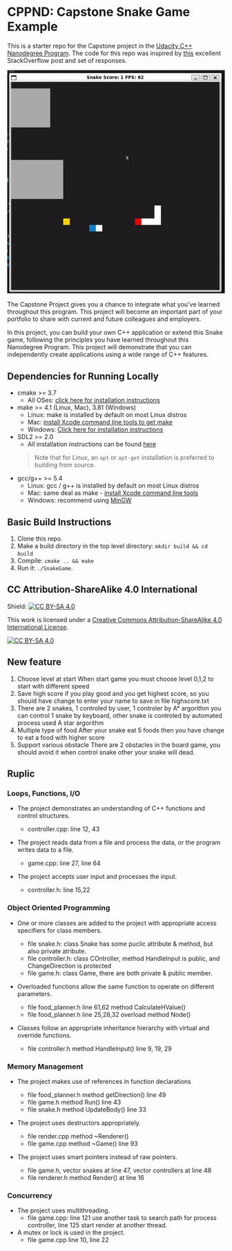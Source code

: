 # CPPND: Capstone Snake Game Example

This is a starter repo for the Capstone project in the [Udacity C++ Nanodegree Program](https://www.udacity.com/course/c-plus-plus-nanodegree--nd213). The code for this repo was inspired by [this](https://codereview.stackexchange.com/questions/212296/snake-game-in-c-with-sdl) excellent StackOverflow post and set of responses.

<img src="snake_game.gif"/>

The Capstone Project gives you a chance to integrate what you've learned throughout this program. This project will become an important part of your portfolio to share with current and future colleagues and employers.

In this project, you can build your own C++ application or extend this Snake game, following the principles you have learned throughout this Nanodegree Program. This project will demonstrate that you can independently create applications using a wide range of C++ features.

## Dependencies for Running Locally
* cmake >= 3.7
  * All OSes: [click here for installation instructions](https://cmake.org/install/)
* make >= 4.1 (Linux, Mac), 3.81 (Windows)
  * Linux: make is installed by default on most Linux distros
  * Mac: [install Xcode command line tools to get make](https://developer.apple.com/xcode/features/)
  * Windows: [Click here for installation instructions](http://gnuwin32.sourceforge.net/packages/make.htm)
* SDL2 >= 2.0
  * All installation instructions can be found [here](https://wiki.libsdl.org/Installation)
  >Note that for Linux, an `apt` or `apt-get` installation is preferred to building from source. 
* gcc/g++ >= 5.4
  * Linux: gcc / g++ is installed by default on most Linux distros
  * Mac: same deal as make - [install Xcode command line tools](https://developer.apple.com/xcode/features/)
  * Windows: recommend using [MinGW](http://www.mingw.org/)

## Basic Build Instructions

1. Clone this repo.
2. Make a build directory in the top level directory: `mkdir build && cd build`
3. Compile: `cmake .. && make`
4. Run it: `./SnakeGame`.


## CC Attribution-ShareAlike 4.0 International


Shield: [![CC BY-SA 4.0][cc-by-sa-shield]][cc-by-sa]

This work is licensed under a
[Creative Commons Attribution-ShareAlike 4.0 International License][cc-by-sa].

[![CC BY-SA 4.0][cc-by-sa-image]][cc-by-sa]

[cc-by-sa]: http://creativecommons.org/licenses/by-sa/4.0/
[cc-by-sa-image]: https://licensebuttons.net/l/by-sa/4.0/88x31.png
[cc-by-sa-shield]: https://img.shields.io/badge/License-CC%20BY--SA%204.0-lightgrey.svg

## New feature
1. Choose level at start
When start game you must choose level 0,1,2 to start with different speed
2. Save high score
if you play good and you get highest score, so you should have change to enter your name to save in file highscore.txt
3. There are 2 snakes, 1 controled by user, 1 controler by A* argorithm
you can control 1 snake by keyboard, other snake is controled by automated process used A star argorithm
4. Multiple type of food
After your snake eat 5 foods then you have change to eat a food with higher score
5. Support various obstacle
There are 2 obstacles in the board game, you should avoid it when control snake other your snake will dead.

## Ruplic
### Loops, Functions, I/O
* The project demonstrates an understanding of C++ functions and control structures.
    - controller.cpp: line 12, 43

* The project reads data from a file and process the data, or the program writes data to a file.
    - game.cpp: line 27, line 64

* The project accepts user input and processes the input.
    - controller.h: line 15,22

### Object Oriented Programming
* One or more classes are added to the project with appropriate access specifiers for class members.
    - file snake.h: class Snake has some puclic attribute & method, but also private atribute.
    - file controller.h: class COntroller, method HandleInput is public, and ChangeDirection is protected
    - file game.h: class Game, there are both private & public member.

* Overloaded functions allow the same function to operate on different parameters.
    - file food_planner.h line 61,62 method CalculateHValue() 
    - file food_planner.h line 25,28,32 overload method Node()

* Classes follow an appropriate inheritance hierarchy with virtual and override functions.
    - file controller.h method HandleInput() line 9, 19, 29 

### Memory Management
* The project makes use of references in function declarations
    - file food_planner.h method getDirection() line 49
    - file game.h method Run() line 43
    - file snake.h method UpdateBody() line 33

* The project uses destructors appropriately.
    - file render.cpp method ~Renderer() 
    - file game.cpp method ~Game() line 93

* The project uses smart pointers instead of raw pointers.
    - file game.h, vector snakes at line 47, vector controllers at line 48
    - file renderer.h method Render() at line 16

### Concurrency
* The project uses multithreading.
    - file game.cpp: line 121 use another task to search path for process controller, line 125 start render at another thread.
* A mutex or lock is used in the project.
    - file game.cpp line 10, line 22

 
